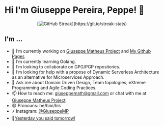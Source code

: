 # Hi I'm Giuseppe Pereira, Peppe! 👋
<div align="center">
  
[![GitHub Streak](http://github-readme-streak-stats.herokuapp.com?user=GiuseppeMP&theme=dracula&card_width=720&currStreakNum=EBEBEB&fire=EBE70F?)](https://git.io/streak-stats)

</div>

## I'm ...

- 🔭 I’m currently working on [Giuseppe Matheus Project](https://giuseppematheus.com) and [My Github Pages](https://giuseppemp.github.io)
- 🌱 I’m currently learning Golang.
- 👯 I’m looking to collaborate on GPG/PGP repositories.
- 🤔 I’m looking for help with a propose of Dynamic Serverless Architecture as an alternative for Microservices Approach.
- 💬 Ask me about Domain Driven Design, Team topologies, eXtreme Programming and Agile Coding Practices.
- 📫 How to reach me: giuseppemath@gmail.com or chat with me at [Giuseppe Matheus Project](https://giuseppematheus.com)
- 😄 Pronouns: he/him/his
- ⚡ Instagram: [@GiuseppeMP](https://www.instagram.com/giuseppematheus/)
- 🎯[Yesterday you said tomorrow!](https://www.youtube.com/watch?v=5-sfG8BV8wU)

